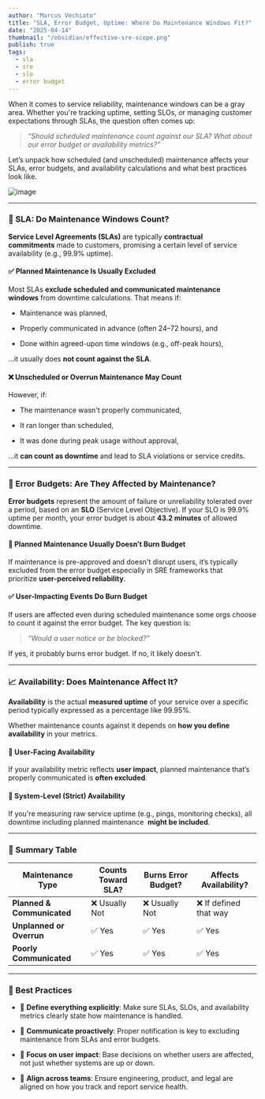 ```yaml
---
author: "Marcus Vechiato"
title: "SLA, Error Budget, Uptime: Where Do Maintenance Windows Fit?"
date: "2025-04-14"
thumbnail: "/obsidian/effective-sre-scope.png"
publish: true
tags: 
  - sla
  - sre
  - slo
  - error budget
--- 
```





When it comes to service reliability, maintenance windows can be a gray area. Whether you're tracking uptime, setting SLOs, or managing customer expectations through SLAs, the question often comes up:

> _“Should scheduled maintenance count against our SLA? What about our error budget or availability metrics?”_

Let’s unpack how scheduled (and unscheduled) maintenance affects your SLAs, error budgets, and availability calculations   and what best practices look like.

![image](/obsidian/effective-sre-scope.png)

---

### 📜 SLA: Do Maintenance Windows Count?

**Service Level Agreements (SLAs)** are typically **contractual commitments** made to customers, promising a certain level of service availability (e.g., 99.9% uptime).

#### ✅ **Planned Maintenance Is Usually Excluded**

Most SLAs **exclude scheduled and communicated maintenance windows** from downtime calculations. That means if:

- Maintenance was planned,
    
- Properly communicated in advance (often 24–72 hours), and
    
- Done within agreed-upon time windows (e.g., off-peak hours),
    

…it usually does **not count against the SLA**.

#### ❌ Unscheduled or Overrun Maintenance May Count

However, if:

- The maintenance wasn't properly communicated,
    
- It ran longer than scheduled,
    
- It was done during peak usage without approval,
    

…it **can count as downtime** and lead to SLA violations or service credits.

---

### 🎯 Error Budgets: Are They Affected by Maintenance?

**Error budgets** represent the amount of failure or unreliability tolerated over a period, based on an **SLO** (Service Level Objective). If your SLO is 99.9% uptime per month, your error budget is about **43.2 minutes** of allowed downtime.

#### 🚫 **Planned Maintenance Usually Doesn’t Burn Budget**

If maintenance is pre-approved and doesn't disrupt users, it’s typically excluded from the error budget  especially in SRE frameworks that prioritize **user-perceived reliability**.

#### ✅ **User-Impacting Events Do Burn Budget**

If users are affected   even during scheduled maintenance   some orgs choose to count it against the error budget. The key question is:

> _“Would a user notice or be blocked?”_

If yes, it probably burns error budget. If no, it likely doesn't.

---

### 📈 Availability: Does Maintenance Affect It?

**Availability** is the actual **measured uptime** of your service over a specific period   typically expressed as a percentage like 99.95%.

Whether maintenance counts against it depends on **how you define availability** in your metrics.

#### 🔸 **User-Facing Availability**

If your availability metric reflects **user impact**, planned maintenance that’s properly communicated is **often excluded**.

#### 🔹 **System-Level (Strict) Availability**

If you're measuring raw service uptime (e.g., pings, monitoring checks), all downtime   including planned maintenance   **might be included**.

---

### 📌 Summary Table

| Maintenance Type           | Counts Toward SLA? | Burns Error Budget? | Affects Availability? |
| -------------------------- | ------------------ | ------------------- | --------------------- |
| **Planned & Communicated** | ❌ Usually Not      | ❌ Usually Not       | ❌ If defined that way |
| **Unplanned or Overrun**   | ✅ Yes              | ✅ Yes               | ✅ Yes                 |
| **Poorly Communicated**    | ✅ Yes              | ✅ Yes               | ✅ Yes                 |

---

### 🧠 Best Practices

- 📑 **Define everything explicitly**: Make sure SLAs, SLOs, and availability metrics clearly state how maintenance is handled.
    
- 📣 **Communicate proactively**: Proper notification is key to excluding maintenance from SLAs and error budgets.
    
- 🎯 **Focus on user impact**: Base decisions on whether users are affected, not just whether systems are up or down.
    
- 🤝 **Align across teams**: Ensure engineering, product, and legal are aligned on how you track and report service health.
    


